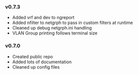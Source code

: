 
### v0.7.3
- Added vrf and dev to ngreport
- Added nfilter to netgrph to pass in custom filters at runtime
- Cleaned up debug netgrph.ini handling
- VLAN Group printing follows terminal size

### v0.7.0
- Created public repo
- Added lots of documentation
- Cleaned up config files
